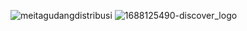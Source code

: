 ![meitagudangdistribusi](https://github.com/user-attachments/assets/1e1f6639-a270-48e5-b331-c871168c6485)
![1688125490-discover_logo](https://github.com/user-attachments/assets/b2bb9611-e87c-427a-9165-033627f30e0e)
